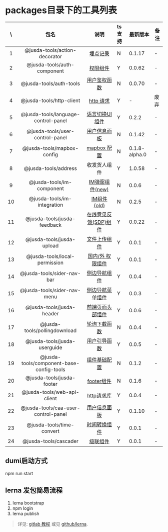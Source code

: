 # packages目录下的工具列表
|  \   |                包名                 |                             说明                             | ts 支持 | 最新版本      | 备注 |
| :--: | :---------------------------------: | :----------------------------------------------------------: | :------ | ------------- | ---- |
|  1   |    @jusda-tools/action-decorator    |      [埋点记录](./packages/action-decorator/README.md)       | N       | 0.1.17        | -    |
|  2   |     @jusda-tools/auth-component     |       [权限组件](./packages/auth-component/README.md)        | Y       | 0.0.62        | -    |
|  3   |       @jusda-tools/auth-tools       |       [用户鉴权函数](./packages/auth-tools/README.md)        | N       | 0.0.70        | -    |
|  4   |      @jusda-tools/http-client       |        [http 请求](./packages/http-client/README.md)         | Y       | -             | 废弃 |
|  5   | @jusda-tools/language-control-panel | [语言切换UI组件](./packages/language-control-panel/README.md) | Y       | 0.2.2         | -    |
|  6   |   @jusda-tools/user-control-panel   |   [用户信息面板](./packages/user-control-panel/README.md)    | N       | 0.1.42        | -    |
|  7   |     @jusda-tools/mapbox-config      |      [mapbox 配置](./packages/mapbox-config/README.md)       | N       | 0.1.8-alpha.0 | -    |
|  8   |        @jusda-tools/address         |                         收发货人组件                         | Y       | 1.0.58        | -    |
|  9   |     @jusda-tools/im-component     |        [IM弹窗组件(new)](./packages/im-component/README.md)         | N       | 0.0.6        | -    |
|  10   |     @jusda-tools/im-integration     |        [IM组件(old)](./packages/im-integration/README.md)         | N       | 0.2.5         | -    |
|  11  |     @jusda-tools/jusda-feedback     | [在线意见反馈(SDP)组件](./packages/jusda-feedback/README.md) | Y       | 0.0.22        | -    |
|  12  |      @jusda-tools/jusda-upload      |      [文件上传组件](./packages/jusda-upload/README.md)       | Y       | 0.0.1         | -    |
|  13  |    @jusda-tools/local-permission    |  [国内/外 权限组件](./packages/local-permission/README.md)   | Y       | 0.0.1         | -    |
|  14  |     @jusda-tools/sider-nav-bar      |      [侧边导航组件](./packages/sider-nav-bar/README.md)      | Y       | 0.0.4         | -    |
|  15  |     @jusda-tools/sider-nav-menu      |      [侧边导航菜单组件](./packages/sider-nav-menu/README.md)      | Y       | 0.0.3         | -    |
|  16  |     @jusda-tools/jusda-header       |      [前端页面头部组件](./packages/jusda-header/README.md)   | Y       | 0.0.6         | -    |
|  17  |     @jusda-tools/pollingdownload    |  [轮询下载函数](./packages/jusda-pollingDownload/README.md)  | N       | 0.0.4         | -    |
|  18  |     @jusda-tools/jusda-userguide    |        [用户引导函数](./packages/jusda-userGuide/README.md)  | Y       | 0.0.5         | -    |
|  19  |  @jusda-tools/component-base-config-tools |  [组件基础配置](./packages/component-base-config-tools/README.md)  | N       | 0.1.2         | -    |
|  20  |     @jusda-tools/jusda-footer    |        [footer组件](https://gitlab.jusdaglobal.com/jusda-ui/jusda-footer/blob/master/README.md)  | N       | 0.1.6         | -    |
|  21  |     @jusda-tools/web-api-client    |        [http请求库](./packages/web-api-client/README.md)  | Y       | 0.0.4         | -    |
|  22   |   @jusda-tools/caa-user-control-panel   |   [用户信息面板](./packages/caa-user-control-panel/README.md)    | Y       | 0.1.10        | -    |
|  23   |   @jusda-tools/time-convert   |   [时间转换组件](./packages/time-convert/README.md)    | Y       | 0.0.1        | -    |
|  24   |   @jusda-tools/cascader   |   [级联组件](./packages/cascader/README.md)    | Y       | 0.0.1        | -    |

## dumi启动方式
npm run start


## lerna 发包简易流程
1. lerna bootstrap
2. npm login
3. lerna publish

> 详见: [gitlab 教程](https://gitlab.jusdaglobal.com/jusda-ui/jusda-tools/issues/1) 或见 [github/lerna](https://github.com/lerna/lerna).

